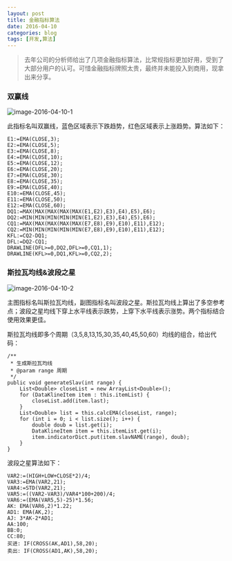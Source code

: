 ```yaml
---
layout: post
title: 金融指标算法
date: 2016-04-10
categories: blog
tags: [开发,算法]
---
```



>去年公司的分析师给出了几项金融指标算法，比常规指标更加好用，受到了大部分用户的认可。可惜金融指标牌照太贵，最终并未能投入到商用，现拿出来分享。

### 双赢线

![image-2016-04-10-1](http://7xsv37.com1.z0.glb.clouddn.com/current3.jpg)

此指标名叫双赢线，蓝色区域表示下跌趋势，红色区域表示上涨趋势。算法如下：

	E1:=EMA(CLOSE,3);
	E2:=EMA(CLOSE,5);
	E3:=EMA(CLOSE,8);
	E4:=EMA(CLOSE,10);
	E5:=EMA(CLOSE,12);
	E6:=EMA(CLOSE,20);
	E7:=EMA(CLOSE,30);
	E8:=EMA(CLOSE,35);
	E9:=EMA(CLOSE,40);
	E10:=EMA(CLOSE,45);
	E11:=EMA(CLOSE,50);
	E12:=EMA(CLOSE,60);
	DQ1:=MAX(MAX(MAX(MAX(MAX(E1,E2),E3),E4),E5),E6);
	DQ2:=MIN(MIN(MIN(MIN(MIN(E1,E2),E3),E4),E5),E6);
	CQ1:=MAX(MAX(MAX(MAX(MAX(E7,E8),E9),E10),E11),E12);
	CQ2:=MIN(MIN(MIN(MIN(MIN(E7,E8),E9),E10),E11),E12);
	KFL:=CQ2-DQ1;
	DFL:=DQ2-CQ1;
	DRAWLINE(DFL>=0,DQ2,DFL>=0,CQ1,1);
	DRAWLINE(KFL>=0,DQ1,KFL>=0,CQ2,2);

### 斯拉瓦均线&波段之星

![image-2016-04-10-2](http://7xsv37.com1.z0.glb.clouddn.com/current4.jpg)

主图指标名叫斯拉瓦均线，副图指标名叫波段之星。斯拉瓦均线上算出了多空参考点；波段之星均线下穿上水平线表示跌势，上穿下水平线表示涨势。两个指标结合使用效果更佳。

斯拉瓦均线即多个周期（3,5,8,13,15,30,35,40,45,50,60）均线的组合，给出代码：

	/**
	 * 生成斯拉瓦均线
	 * @param range 周期
	 */
	public void generateSlav(int range) {
		List<Double> closeList = new ArrayList<Double>();
		for (DataKlineItem item : this.itemList) {
			closeList.add(item.last);
		}
		List<Double> list = this.calcEMA(closeList, range);
		for (int i = 0; i < list.size(); i++) {
			double doub = list.get(i);
			DataKlineItem item = this.itemList.get(i);
			item.indicatorDict.put(item.slavNAME(range), doub);
		}
	}

波段之星算法如下：

	VAR2:=(HIGH+LOW+CLOSE*2)/4;
	VAR3:=EMA(VAR2,21);
	VAR4:=STD(VAR2,21);
	VAR5:=((VAR2-VAR3)/VAR4*100+200)/4;
	VAR6:=(EMA(VAR5,5)-25)*1.56;
	AK: EMA(VAR6,2)*1.22;
	AD1: EMA(AK,2);
	AJ: 3*AK-2*AD1;
	AA:100;
	BB:0;
	CC:80;
	买进: IF(CROSS(AK,AD1),58,20);
	卖出: IF(CROSS(AD1,AK),58,20);